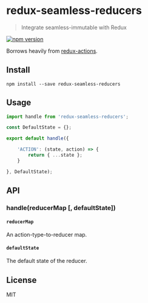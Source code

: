 # redux-seamless-reducers

> Integrate seamless-immutable with Redux

[![npm version](https://img.shields.io/npm/v/redux-seamless-reducers.svg?style=flat-square)](https://www.npmjs.com/package/redux-seamless-reducers)

Borrows heavily from [redux-actions](https://github.com/acdlite/redux-actions).

## Install

```
npm install --save redux-seamless-reducers
```

## Usage

```js
import handle from 'redux-seamless-reducers';

const DefaultState = {};

export default handle({

    'ACTION': (state, action) => {
        return { ...state };
    }

}, DefaultState);
```

## API

### handle(reducerMap [, defaultState])

#### `reducerMap`

An action-type-to-reducer map.

#### `defaultState`

The default state of the reducer.

## License

MIT
